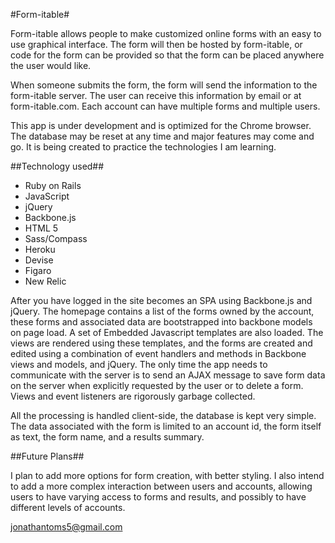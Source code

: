 #Form-itable#

Form-itable allows people to make customized online forms with an easy to use graphical interface.  The form will then be hosted by form-itable, or code for the form can be provided so that the form can be placed anywhere the user would like.

When someone submits the form, the form will send the information to the form-itable server.  The user can receive this information by email or at form-itable.com.  Each account can have multiple forms and multiple users.

This app is under development and is optimized for the Chrome browser.  The database may be reset at any time and major features may come and go. It is being created to practice the technologies I am learning.

##Technology used##

  - Ruby on Rails
  - JavaScript
  - jQuery
  - Backbone.js
  - HTML 5
  - Sass/Compass
  - Heroku
  - Devise
  - Figaro
  - New Relic

After you have logged in the site becomes an SPA using Backbone.js and jQuery.  The homepage contains a list of the forms owned by the account, these forms and associated data are bootstrapped into backbone models on page load.  A set of Embedded Javascript templates are also loaded.  The views are rendered using these templates, and the forms are created and edited using a combination of event handlers and methods in Backbone views and models, and jQuery.  The only time the app needs to communicate with the server is to send an AJAX message to save form data on the server when explicitly requested by the user or to delete a form.  Views and event listeners are rigorously garbage collected.

All the processing is handled client-side, the database is kept very simple.  The data associated with the form is limited to an account id, the form itself as text, the form name, and a results summary.

##Future Plans##

I plan to add more options for form creation, with better styling.  I also intend to add a more complex interaction between users and accounts, allowing users to have varying access to forms and results, and possibly to have different levels of accounts.

<jonathantoms5@gmail.com>
